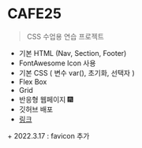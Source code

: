 # CAFE25

> CSS 수업용 연습 프로젝트 

+ 기본 HTML (Nav, Section, Footer)
+ FontAwesome Icon 사용
+ 기본 CSS ( 변수 var(), 초기화, 선택자 )
+ Flex Box
+ Grid 
+ 반응형 웹페이지 🎆
+ 깃허브 배포
+ [링크](https://yejin087.github.io/CAFE25)

\+ 2022.3.17 : favicon 추가
